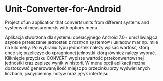 # Unit-Converter-for-Android
Project of an application that converts units from different systems and systems of measurements with options menu.

Aplikacja stworzona dla systemu operacyjnego Android 7.0+ umożliwiająca szybkie przeliczanie jednostek z różnych systemów i układów miar np. mile na kilometry. Po wybraniu typu jednostek należy wpisać wartość, którą chce się przeliczyć do upragnionej jednostki którą również należy wybrać. Kliknięcie przycisku CONVERT wypisze wartość przekonwertowanej jednostki oraz zapisze wynik w historii. W menu opcji aplikacji można dostosować generowaną ilość miejsc po przecinku przy wyświetlanych liczbach, jasny/ciemny motyw oraz język interfejsu.
